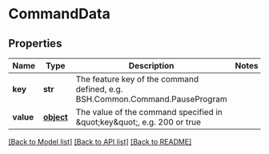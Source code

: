 # CommandData

## Properties
Name | Type | Description | Notes
------------ | ------------- | ------------- | -------------
**key** | **str** | The feature key of the command defined, e.g. BSH.Common.Command.PauseProgram | 
**value** | [**object**](.md) | The value of the command specified in \&quot;key\&quot;, e.g. 200 or true | 

[[Back to Model list]](../README.md#documentation-for-models) [[Back to API list]](../README.md#documentation-for-api-endpoints) [[Back to README]](../README.md)


